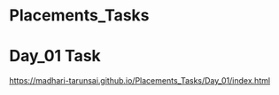 # Placements_Tasks

# Day_01 Task
https://madhari-tarunsai.github.io/Placements_Tasks/Day_01/index.html
